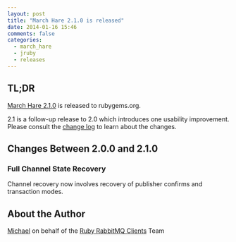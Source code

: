 ```yaml
---
layout: post
title: "March Hare 2.1.0 is released"
date: 2014-01-16 15:46
comments: false
categories:
  - march_hare
  - jruby
  - releases
---
```


## TL;DR

[March Hare 2.1.0](https://rubygems.org/gems/march_hare/versions/2.1.0) is
released to rubygems.org.

2.1 is a follow-up release to 2.0 which introduces one usability
improvement. Please consult the [change
log](https://github.com/ruby-amqp/march_hare/blob/master/ChangeLog.md)
to learn about the changes.



## Changes Between 2.0.0 and 2.1.0

### Full Channel State Recovery

Channel recovery now involves recovery of publisher confirms and
transaction modes.


## About the Author

[Michael](http://twitter.com/michaelklishin) on behalf of the [Ruby RabbitMQ Clients](http://github.com/ruby-amqp) Team

